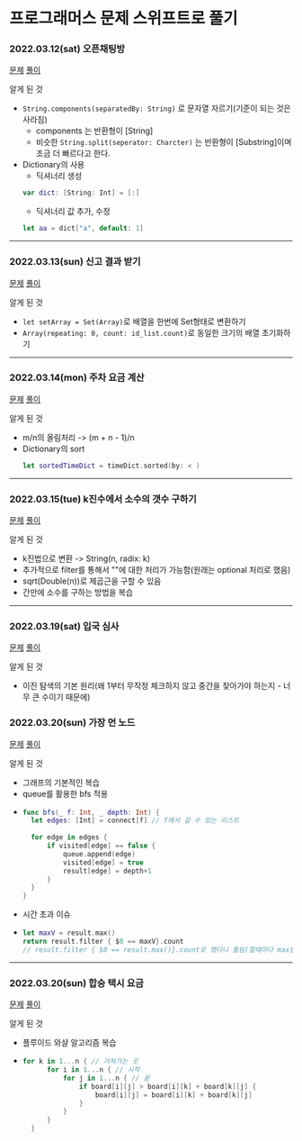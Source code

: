 # 프로그래머스 문제 스위프트로 풀기

### 2022.03.12(sat) 오픈채팅방
[문제](https://programmers.co.kr/learn/courses/30/lessons/42888?language=swift)
[풀이](https://github.com/kokojong/programmers_swift/blob/main/%EC%98%A4%ED%94%88%EC%B1%84%ED%8C%85%EB%B0%A9.swift)

알게 된 것
- `String.components(separatedBy: String)` 로 문자열 자르기(기준이 되는 것은 사라짐)
  - components 는 반환형이 [String]
  - 비슷한 `String.split(seperator: Charcter)` 는 반환형이 [Substring]이며 조금 더 빠르다고 한다.
- Dictionary의 사용
  - 딕셔너리 생성
  ```swift
  var dict: [String: Int] = [:]
  ```
  - 딕셔너리 값 추가, 수정
  ```swift
  let aa = dict["a", default: 1]  
  ```

***

### 2022.03.13(sun) 신고 결과 받기
[문제](https://programmers.co.kr/learn/courses/30/lessons/92334)
[풀이](https://github.com/kokojong/programmers_swift/blob/main/%EC%8B%A0%EA%B3%A0%20%EA%B2%B0%EA%B3%BC%20%EB%B0%9B%EA%B8%B0.swift)

알게 된 것
- `let setArray = Set(Array)`로 배열을 한번에 Set형태로 변환하기
- `Array(repeating: 0, count: id_list.count)`로 동일한 크기의 배열 초기화하기

***

### 2022.03.14(mon) 주차 요금 계산
[문제](https://programmers.co.kr/learn/courses/30/lessons/92341)
[풀이](https://github.com/kokojong/programmers_swift/blob/main/%EC%A3%BC%EC%B0%A8%20%EC%9A%94%EA%B8%88%20%EA%B3%84%EC%82%B0.swift)

알게 된 것
- m/n의 올림처리 -> (m + n - 1)/n
- Dictionary의 sort
  ```swift 
  let sortedTimeDict = timeDict.sorted(by: < ) 
  ```

***

### 2022.03.15(tue) k진수에서 소수의 갯수 구하기
[문제](https://programmers.co.kr/learn/courses/30/lessons/92335)
[풀이](https://github.com/kokojong/programmers_swift/blob/main/k%EC%A7%84%EC%88%98%EC%97%90%EC%84%9C%20%EC%86%8C%EC%88%98%20%EA%B0%9C%EC%88%98%20%EA%B5%AC%ED%95%98%EA%B8%B0.swift)

알게 된 것
- k진법으로 변환 -> String(n, radix: k)
- 추가적으로 filter를 통해서 ""에 대한 처리가 가능함(원래는 optional 처리로 했음)
- sqrt(Double(n))로 제곱근을 구할 수 있음
- 간만에 소수를 구하는 방법을 복습

***

### 2022.03.19(sat) 입국 심사
[문제](https://programmers.co.kr/learn/courses/30/lessons/43238?language=swift)
[풀이](https://github.com/kokojong/programmers_swift/blob/main/%EC%9E%85%EA%B5%AD%EC%8B%AC%EC%82%AC.swift)

알게 된 것
- 이진 탐색의 기본 원리(왜 1부터 무작정 체크하지 않고 중간을 찾아가야 하는지 - 너무 큰 수이기 때문에)

### 2022.03.20(sun) 가장 먼 노드
[문제](https://programmers.co.kr/learn/courses/30/lessons/49189)
[풀이](https://github.com/kokojong/programmers_swift/blob/main/%EA%B0%80%EC%9E%A5%20%EB%A8%BC%20%EB%85%B8%EB%93%9C.swift)

알게 된 것
- 그래프의 기본적인 복습
- queue를 활용한 bfs 적용
- ```swift
  func bfs(_ f: Int, _ depth: Int) {
    let edges: [Int] = connect[f] // f에서 갈 수 있는 리스트
    
    for edge in edges {
        if visited[edge] == false {
            queue.append(edge)
            visited[edge] = true
            result[edge] = depth+1
        } 
    }
  }
  ```
- 시간 초과 이슈
- ```swift
  let maxV = result.max()
  return result.filter { $0 == maxV}.count
  // result.filter { $0 == result.max()}.count로 했더니 틀림(할때마다 max를 계산하게 한다)
  ```

***

### 2022.03.20(sun) 합승 택시 요금
[문제](https://programmers.co.kr/learn/courses/30/lessons/72413)
[풀이](https://github.com/kokojong/programmers_swift/blob/main/%ED%95%A9%EC%8A%B9%20%ED%83%9D%EC%8B%9C%20%EC%9A%94%EA%B8%88.swift)

알게 된 것
- 플루이드 와샬 알고리즘 복습
- ``` swift
  for k in 1...n { // 거쳐가는 곳
        for i in 1...n { // 시작
            for j in 1...n { // 끝
                if board[i][j] > board[i][k] + board[k][j] {
                    board[i][j] = board[i][k] + board[k][j]
                }
            }
        }
    }
